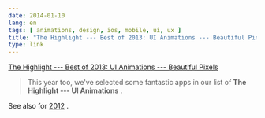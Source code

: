 ```yaml
---
date: 2014-01-10
lang: en
tags: [ animations, design, ios, mobile, ui, ux ]
title: "The Highlight --- Best of 2013: UI Animations --- Beautiful Pixels"
type: link
---
```


[The Highlight --- Best of 2013: UI Animations --- Beautiful
Pixels](https://beautifulpixels.com/highlight/ui-animations-in-apps/)

> This year too, we've selected some fantastic apps in our list of **The
> Highlight --- UI Animations** .

See also for
[2012](https://beautifulpixels.com/iphone/best-of-2012-ui-animations/) .

